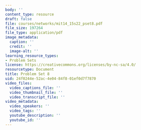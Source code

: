 ```yaml
---
body: ''
content_type: resource
draft: false
file: courses/networks/mit14_15s22_pset8.pdf
file_size: 197264
file_type: application/pdf
image_metadata:
  caption: ''
  credit: ''
  image-alt: ''
learning_resource_types:
- Problem Sets
license: https://creativecommons.org/licenses/by-nc-sa/4.0/
resourcetype: Document
title: Problem Set 8
uid: 24f0244e-52ac-4e04-84f8-01ef0d7f7870
video_files:
  video_captions_file: ''
  video_thumbnail_file: ''
  video_transcript_file: ''
video_metadata:
  video_speakers: ''
  video_tags: ''
  youtube_description: ''
  youtube_id: ''
---
```

